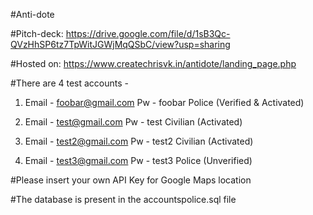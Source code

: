 #Anti-dote

#Pitch-deck: https://drive.google.com/file/d/1sB3Qc-QVzHhSP6tz7TpWitJGWjMqQSbC/view?usp=sharing

#Hosted on: https://www.createchrisvk.in/antidote/landing_page.php

#There are 4 test accounts - 

1. Email - foobar@gmail.com
Pw - foobar
Police (Verified & Activated)

2. Email - test@gmail.com
Pw - test
Civilian (Activated)

3. Email - test2@gmail.com
Pw - test2
Civilian (Activated)

4. Email - test3@gmail.com
Pw - test3
Police (Unverified)

#Please insert your own API Key for Google Maps location

#The database is present in the accountspolice.sql file
